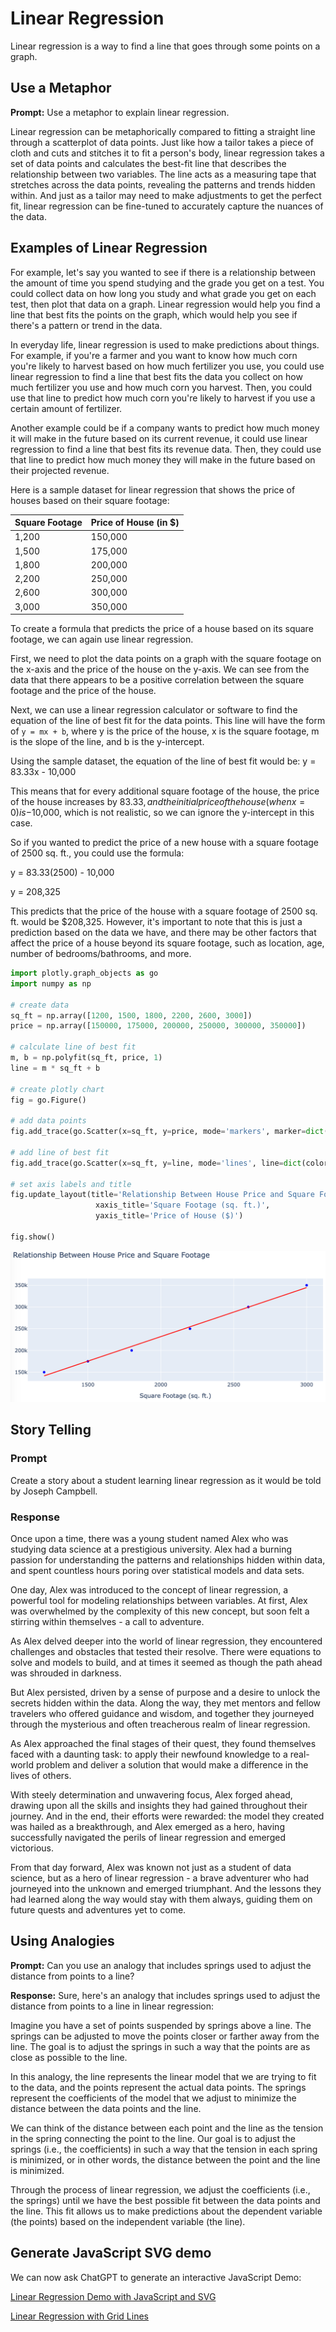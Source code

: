 # Linear Regression

Linear regression is a way to find a line that goes through some points on a graph.

## Use a Metaphor
**Prompt:** Use a metaphor to explain linear regression.

Linear regression can be metaphorically compared to fitting a straight line through a scatterplot of data points. Just like how a tailor takes a piece of cloth and cuts and stitches it to fit a person's body, linear regression takes a set of data points and calculates the best-fit line that describes the relationship between two variables. The line acts as a measuring tape that stretches across the data points, revealing the patterns and trends hidden within. And just as a tailor may need to make adjustments to get the perfect fit, linear regression can be fine-tuned to accurately capture the nuances of the data.

## Examples of Linear Regression

For example, let's say you wanted to see if there is a relationship between the amount of time you spend studying and the grade you get on a test. You could collect data on how long you study and what grade you get on each test, then plot that data on a graph. Linear regression would help you find a line that best fits the points on the graph, which would help you see if there's a pattern or trend in the data.

In everyday life, linear regression is used to make predictions about things. For example, if you're a farmer and you want to know how much corn you're likely to harvest based on how much fertilizer you use, you could use linear regression to find a line that best fits the data you collect on how much fertilizer you use and how much corn you harvest. Then, you could use that line to predict how much corn you're likely to harvest if you use a certain amount of fertilizer.

Another example could be if a company wants to predict how much money it will make in the future based on its current revenue, it could use linear regression to find a line that best fits its revenue data. Then, they could use that line to predict how much money they will make in the future based on their projected revenue.

Here is a sample dataset for linear regression that shows the price of houses based on their square footage:

|Square Footage|Price of House (in $)|
|--------------|---------------------|
|1,200|	150,000|
|1,500|	175,000|
|1,800|	200,000|
|2,200|	250,000|
|2,600|	300,000|
|3,000|	350,000|

To create a formula that predicts the price of a house based on its square footage, we can again use linear regression.

First, we need to plot the data points on a graph with the square footage on the x-axis and the price of the house on the y-axis. We can see from the data that there appears to be a positive correlation between the square footage and the price of the house.

Next, we can use a linear regression calculator or software to find the equation of the line of best fit for the data points. This line will have the form of ```y = mx + b```, where y is the price of the house, x is the square footage, m is the slope of the line, and b is the y-intercept.

Using the sample dataset, the equation of the line of best fit would be: y = 83.33x - 10,000

This means that for every additional square footage of the house, the price of the house increases by $83.33, and the initial price of the house (when x=0) is -$10,000, which is not realistic, so we can ignore the y-intercept in this case.

So if you wanted to predict the price of a new house with a square footage of 2500 sq. ft., you could use the formula:

y = 83.33(2500) - 10,000

y = 208,325

This predicts that the price of the house with a square footage of 2500 sq. ft. would be $208,325. However, it's important to note that this is just a prediction based on the data we have, and there may be other factors that affect the price of a house beyond its square footage, such as location, age, number of bedrooms/bathrooms, and more.

```py
import plotly.graph_objects as go
import numpy as np

# create data
sq_ft = np.array([1200, 1500, 1800, 2200, 2600, 3000])
price = np.array([150000, 175000, 200000, 250000, 300000, 350000])

# calculate line of best fit
m, b = np.polyfit(sq_ft, price, 1)
line = m * sq_ft + b

# create plotly chart
fig = go.Figure()

# add data points
fig.add_trace(go.Scatter(x=sq_ft, y=price, mode='markers', marker=dict(color='blue')))

# add line of best fit
fig.add_trace(go.Scatter(x=sq_ft, y=line, mode='lines', line=dict(color='red')))

# set axis labels and title
fig.update_layout(title='Relationship Between House Price and Square Footage',
                   xaxis_title='Square Footage (sq. ft.)',
                   yaxis_title='Price of House ($)')

fig.show()
```

![](../img/linear-regression.png)

## Story Telling

### Prompt

Create a story about a student learning linear regression as it would be told by Joseph Campbell.

### Response

Once upon a time, there was a young student named Alex who was studying data science at a prestigious university. Alex had a burning passion for understanding the patterns and relationships hidden within data, and spent countless hours poring over statistical models and data sets.

One day, Alex was introduced to the concept of linear regression, a powerful tool for modeling relationships between variables. At first, Alex was overwhelmed by the complexity of this new concept, but soon felt a stirring within themselves - a call to adventure.

As Alex delved deeper into the world of linear regression, they encountered challenges and obstacles that tested their resolve. There were equations to solve and models to build, and at times it seemed as though the path ahead was shrouded in darkness.

But Alex persisted, driven by a sense of purpose and a desire to unlock the secrets hidden within the data. Along the way, they met mentors and fellow travelers who offered guidance and wisdom, and together they journeyed through the mysterious and often treacherous realm of linear regression.

As Alex approached the final stages of their quest, they found themselves faced with a daunting task: to apply their newfound knowledge to a real-world problem and deliver a solution that would make a difference in the lives of others.

With steely determination and unwavering focus, Alex forged ahead, drawing upon all the skills and insights they had gained throughout their journey. And in the end, their efforts were rewarded: the model they created was hailed as a breakthrough, and Alex emerged as a hero, having successfully navigated the perils of linear regression and emerged victorious.

From that day forward, Alex was known not just as a student of data science, but as a hero of linear regression - a brave adventurer who had journeyed into the unknown and emerged triumphant. And the lessons they had learned along the way would stay with them always, guiding them on future quests and adventures yet to come.

## Using Analogies

**Prompt:** Can you use an analogy that includes springs used to adjust the distance from points to a line?

**Response:** Sure, here's an analogy that includes springs used to adjust the distance from points to a line in linear regression:

Imagine you have a set of points suspended by springs above a line. The springs can be adjusted to move the points closer or farther away from the line. The goal is to adjust the springs in such a way that the points are as close as possible to the line.

In this analogy, the line represents the linear model that we are trying to fit to the data, and the points represent the actual data points. The springs represent the coefficients of the model that we adjust to minimize the distance between the data points and the line.

We can think of the distance between each point and the line as the tension in the spring connecting the point to the line. Our goal is to adjust the springs (i.e., the coefficients) in such a way that the tension in each spring is minimized, or in other words, the distance between the point and the line is minimized.

Through the process of linear regression, we adjust the coefficients (i.e., the springs) until we have the best possible fit between the data points and the line. This fit allows us to make predictions about the dependent variable (the points) based on the independent variable (the line).

## Generate JavaScript SVG demo

We can now ask ChatGPT to generate an interactive JavaScript Demo:

[Linear Regression Demo with JavaScript and SVG](../demos/linear-regression.html)

[Linear Regression with Grid Lines](../demos/linear-regression.html)
